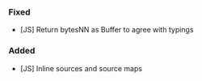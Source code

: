 ### Fixed
- [JS] Return bytesNN as Buffer to agree with typings

### Added
- [JS] Inline sources and source maps

